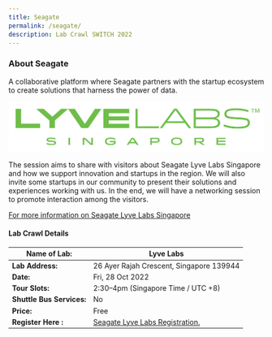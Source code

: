 ```yaml
---
title: Seagate
permalink: /seagate/
description: Lab Crawl SWITCH 2022
---
```

### **About Seagate** 

A collaborative platform where Seagate partners with the startup ecosystem to create solutions that harness the power of data.

![Lyvelabs Lab Crawl SWITCH 2022](/images/Lyve-Labs-Singapore.png)

The session aims to share with visitors about Seagate Lyve Labs Singapore and how we support innovation and startups in the region. We will also invite some startups in our community to present their solutions and experiences working with us. In the end, we will have a networking session to promote interaction among the visitors.

[For more information on Seagate Lyve Labs Singapore](https://labs.seagate.com/singapore/)
 
#### **Lab Crawl Details**

| **Name of Lab:** | Lyve Labs |
| -------- | -------- |
| **Lab Address:** |26 Ayer Rajah Crescent, Singapore 139944 |
|**Date:** | Fri, 28 Oct 2022 |
|**Tour Slots:** | 2:30–4pm (Singapore Time / UTC +8) |
|**Shuttle Bus Services:** | No |
|**Price:** | Free |
|**Register Here :** | [Seagate Lyve Labs Registration.](https://docs.google.com/forms/d/e/1FAIpQLSfIaaLCfVDrpEXb6cVyhOkkV4EVFMCdUAFWy6bYzO9s-PteRQ/viewform) |